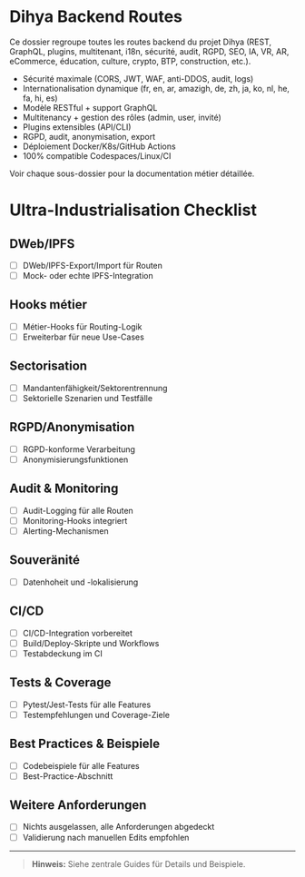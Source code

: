 # Dihya Backend Routes

Ce dossier regroupe toutes les routes backend du projet Dihya (REST, GraphQL, plugins, multitenant, i18n, sécurité, audit, RGPD, SEO, IA, VR, AR, eCommerce, éducation, culture, crypto, BTP, construction, etc.).

- Sécurité maximale (CORS, JWT, WAF, anti-DDOS, audit, logs)
- Internationalisation dynamique (fr, en, ar, amazigh, de, zh, ja, ko, nl, he, fa, hi, es)
- Modèle RESTful + support GraphQL
- Multitenancy + gestion des rôles (admin, user, invité)
- Plugins extensibles (API/CLI)
- RGPD, audit, anonymisation, export
- Déploiement Docker/K8s/GitHub Actions
- 100% compatible Codespaces/Linux/CI

Voir chaque sous-dossier pour la documentation métier détaillée.

# Ultra-Industrialisation Checklist

## DWeb/IPFS
- [ ] DWeb/IPFS-Export/Import für Routen
- [ ] Mock- oder echte IPFS-Integration

## Hooks métier
- [ ] Métier-Hooks für Routing-Logik
- [ ] Erweiterbar für neue Use-Cases

## Sectorisation
- [ ] Mandantenfähigkeit/Sektorentrennung
- [ ] Sektorielle Szenarien und Testfälle

## RGPD/Anonymisation
- [ ] RGPD-konforme Verarbeitung
- [ ] Anonymisierungsfunktionen

## Audit & Monitoring
- [ ] Audit-Logging für alle Routen
- [ ] Monitoring-Hooks integriert
- [ ] Alerting-Mechanismen

## Souveränité
- [ ] Datenhoheit und -lokalisierung

## CI/CD
- [ ] CI/CD-Integration vorbereitet
- [ ] Build/Deploy-Skripte und Workflows
- [ ] Testabdeckung im CI

## Tests & Coverage
- [ ] Pytest/Jest-Tests für alle Features
- [ ] Testempfehlungen und Coverage-Ziele

## Best Practices & Beispiele
- [ ] Codebeispiele für alle Features
- [ ] Best-Practice-Abschnitt

## Weitere Anforderungen
- [ ] Nichts ausgelassen, alle Anforderungen abgedeckt
- [ ] Validierung nach manuellen Edits empfohlen

---

> **Hinweis:** Siehe zentrale Guides für Details und Beispiele.
